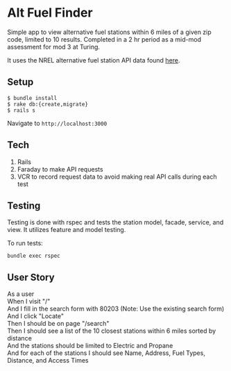 # Alt Fuel Finder

Simple app to view alternative fuel stations within 6 miles of a given zip code, limited to 10 results. Completed in a 2 hr period as a mid-mod assessment for mod 3 at Turing. 

It uses the NREL alternative fuel station API data found [here](https://developer.nrel.gov/docs/transportation/alt-fuel-stations-v1/nearest/). 

## Setup

```
$ bundle install
$ rake db:{create,migrate}
$ rails s
```

Navigate to `http://localhost:3000`

## Tech

1. Rails
1. Faraday to make API requests
1. VCR to record request data to avoid making real API calls during each test

## Testing

Testing is done with rspec and tests the station model, facade, service, and view. It utilizes feature and model testing.

To run tests:
```
bundle exec rspec
```

## User Story
   As a user  
   When I visit "/"  
   And I fill in the search form with 80203 (Note: Use the existing search form)  
   And I click "Locate"  
   Then I should be on page "/search"  
   Then I should see a list of the 10 closest stations within 6 miles sorted by distance  
   And the stations should be limited to Electric and Propane  
   And for each of the stations I should see Name, Address, Fuel Types, Distance, and Access Times  